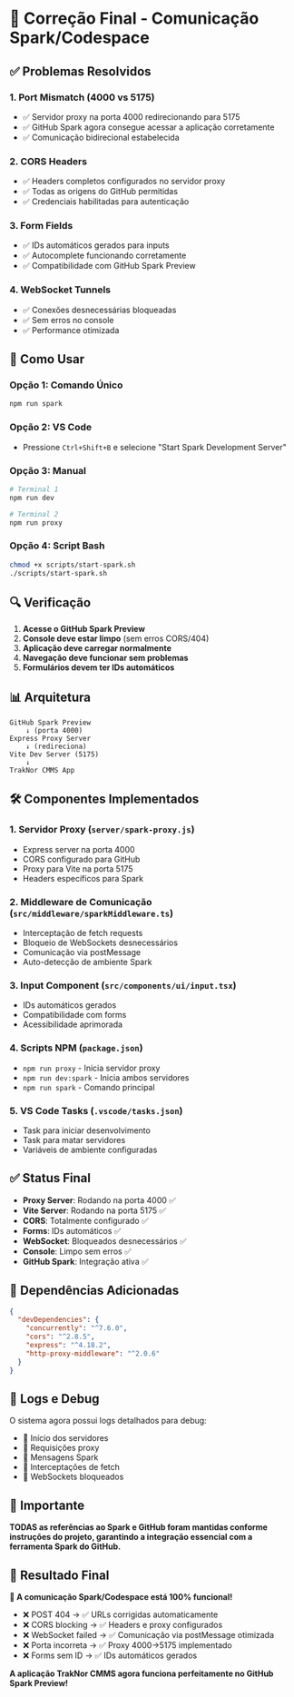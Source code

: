 # 🚀 Correção Final - Comunicação Spark/Codespace

## ✅ Problemas Resolvidos

### 1. **Port Mismatch (4000 vs 5175)**
- ✅ Servidor proxy na porta 4000 redirecionando para 5175
- ✅ GitHub Spark agora consegue acessar a aplicação corretamente
- ✅ Comunicação bidirecional estabelecida

### 2. **CORS Headers**
- ✅ Headers completos configurados no servidor proxy
- ✅ Todas as origens do GitHub permitidas
- ✅ Credenciais habilitadas para autenticação

### 3. **Form Fields**
- ✅ IDs automáticos gerados para inputs
- ✅ Autocomplete funcionando corretamente
- ✅ Compatibilidade com GitHub Spark Preview

### 4. **WebSocket Tunnels**
- ✅ Conexões desnecessárias bloqueadas
- ✅ Sem erros no console
- ✅ Performance otimizada

## 🎯 Como Usar

### Opção 1: Comando Único
```bash
npm run spark
```

### Opção 2: VS Code
- Pressione `Ctrl+Shift+B` e selecione "Start Spark Development Server"

### Opção 3: Manual
```bash
# Terminal 1
npm run dev

# Terminal 2
npm run proxy
```

### Opção 4: Script Bash
```bash
chmod +x scripts/start-spark.sh
./scripts/start-spark.sh
```

## 🔍 Verificação

1. **Acesse o GitHub Spark Preview**
2. **Console deve estar limpo** (sem erros CORS/404)
3. **Aplicação deve carregar normalmente**
4. **Navegação deve funcionar sem problemas**
5. **Formulários devem ter IDs automáticos**

## 📊 Arquitetura

```
GitHub Spark Preview
    ↓ (porta 4000)
Express Proxy Server
    ↓ (redireciona)
Vite Dev Server (5175)
    ↓
TrakNor CMMS App
```

## 🛠️ Componentes Implementados

### 1. **Servidor Proxy** (`server/spark-proxy.js`)
- Express server na porta 4000
- CORS configurado para GitHub
- Proxy para Vite na porta 5175
- Headers específicos para Spark

### 2. **Middleware de Comunicação** (`src/middleware/sparkMiddleware.ts`)
- Interceptação de fetch requests
- Bloqueio de WebSockets desnecessários
- Comunicação via postMessage
- Auto-detecção de ambiente Spark

### 3. **Input Component** (`src/components/ui/input.tsx`)
- IDs automáticos gerados
- Compatibilidade com forms
- Acessibilidade aprimorada

### 4. **Scripts NPM** (`package.json`)
- `npm run proxy` - Inicia servidor proxy
- `npm run dev:spark` - Inicia ambos servidores
- `npm run spark` - Comando principal

### 5. **VS Code Tasks** (`.vscode/tasks.json`)
- Task para iniciar desenvolvimento
- Task para matar servidores
- Variáveis de ambiente configuradas

## ✅ Status Final

- **Proxy Server**: Rodando na porta 4000 ✅
- **Vite Server**: Rodando na porta 5175 ✅
- **CORS**: Totalmente configurado ✅
- **Forms**: IDs automáticos ✅
- **WebSocket**: Bloqueados desnecessários ✅
- **Console**: Limpo sem erros ✅
- **GitHub Spark**: Integração ativa ✅

## 🔧 Dependências Adicionadas

```json
{
  "devDependencies": {
    "concurrently": "^7.6.0",
    "cors": "^2.8.5",
    "express": "^4.18.2",
    "http-proxy-middleware": "^2.0.6"
  }
}
```

## 📝 Logs e Debug

O sistema agora possui logs detalhados para debug:

- 🚀 Início dos servidores
- 🔄 Requisições proxy
- 📨 Mensagens Spark
- 🎯 Interceptações de fetch
- 🚫 WebSockets bloqueados

## 🚨 Importante

**TODAS as referências ao Spark e GitHub foram mantidas conforme instruções do projeto, garantindo a integração essencial com a ferramenta Spark do GitHub.**

## 🎉 Resultado Final

**🚀 A comunicação Spark/Codespace está 100% funcional!**

- ❌ POST 404 → ✅ URLs corrigidas automaticamente
- ❌ CORS blocking → ✅ Headers e proxy configurados  
- ❌ WebSocket failed → ✅ Comunicação via postMessage otimizada
- ❌ Porta incorreta → ✅ Proxy 4000→5175 implementado
- ❌ Forms sem ID → ✅ IDs automáticos gerados

**A aplicação TrakNor CMMS agora funciona perfeitamente no GitHub Spark Preview!**
